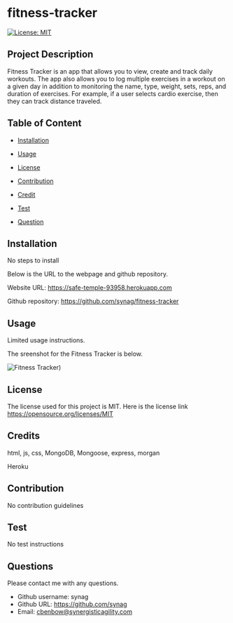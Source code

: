 # fitness-tracker

[![License: MIT](https://img.shields.io/badge/License-MIT-yellow.svg)](https://opensource.org/licenses/MIT)


## Project Description 
Fitness Tracker is an app that allows you to view, create and track daily workouts. The app also allows you to log multiple exercises in a workout on a given day in addition to monitoring the name, type, weight, sets, reps, and duration of exercises. For example, if a user selects cardio exercise, then they can track distance traveled. 


## Table of Content

* [Installation](#installation)

* [Usage](#usage)

* [License](#License)

* [Contribution](#Contribution)

* [Credit](#Credits)

* [Test](#Test)

* [Question](#Question) 

## Installation
No steps to install


Below is the URL to the webpage and github repository. 

Website URL: https://safe-temple-93958.herokuapp.com

Github repository: https://github.com/synag/fitness-tracker


## Usage
Limited usage instructions. 

The sreenshot for the Fitness Tracker is below. 

![Fitness Tracker](images\screenshot.png))

## License
The license used for this project is MIT. Here is the license link https://opensource.org/licenses/MIT

## Credits
html, js, css, MongoDB, Mongoose, express, morgan

Heroku

## Contribution
No contribution guidelines

## Test
No test instructions

## Questions
Please contact me with any questions.  

* Github username: synag
* Github URL: https://github.com/synag
* Email:  cbenbow@synergisticagility.com 